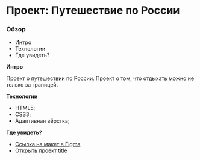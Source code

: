 # Проект: Путешествие по России

### Обзор
* Интро
* Технологии
* Где увидеть?

**Интро**

Проект о путешествии по России.
Проект о том, что отдыхать можно не только за границей. 

**Технологии**

* HTML5;  
* CSS3;  
* Адаптивная вёрстка;  

**Где увидеть?**

* [Ссылка на макет в Figma](https://www.figma.com/file/5S2WSbEFL6awjVWJ0NWL8Q/Sprint-3_-Russia-_-desktop-mobile?node-id=28503%3A0)  
* [Открыть проект title](https://bomjourno.github.io/russian-travel/index.html "Нажимай смелее")  
